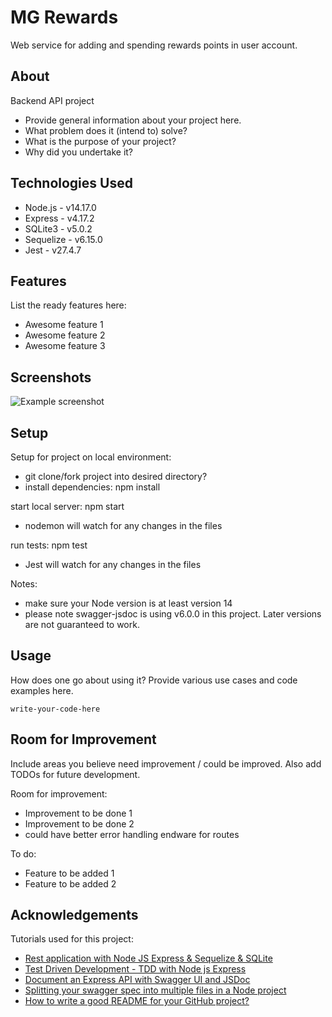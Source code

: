 # MG Rewards
Web service for adding and spending rewards points in user account.

<!-- # Project Name
> Outline a brief description of your project.
> Live demo [_here_](https://www.example.com).  -->
<!-- If you have the project hosted somewhere, include the link here. -->

## About
Backend API project
- Provide general information about your project here.
- What problem does it (intend to) solve?
- What is the purpose of your project?
- Why did you undertake it?
<!-- You don't have to answer all the questions - just the ones relevant to your project. -->

## Technologies Used
- Node.js - v14.17.0
- Express - v4.17.2
- SQLite3 - v5.0.2
- Sequelize - v6.15.0
- Jest - v27.4.7



## Features
List the ready features here:
- Awesome feature 1
- Awesome feature 2
- Awesome feature 3


## Screenshots
![Example screenshot](./img/screenshot.png)
<!-- If you have screenshots you'd like to share, include them here. -->


## Setup
Setup for project on local environment:
- git clone/fork project into desired directory?
- install dependencies: npm install

start local server: npm start
  - nodemon will watch for any changes in the files

run tests: npm test
  - Jest will watch for any changes in the files

Notes:
- make sure your Node version is at least version 14
- please note swagger-jsdoc is using v6.0.0 in this project. Later versions are not guaranteed to work.


<!-- What are the project requirements/dependencies? Where are they listed? A requirements.txt or a Pipfile.lock file perhaps? Where is it located?

Proceed to describe how to install / setup one's local environment / get started with the project.
- tests are setup in watchmode
- file updates are setup in watchmode through nodemon -->


## Usage
How does one go about using it?
Provide various use cases and code examples here.

`write-your-code-here`


<!-- ## Project Status
Project is: _in progress_ / _complete_ / _no longer being worked on_. If you are no longer working on it, provide reasons why. -->


## Room for Improvement
Include areas you believe need improvement / could be improved. Also add TODOs for future development.

Room for improvement:
- Improvement to be done 1
- Improvement to be done 2
- could have better error handling endware for routes

To do:
- Feature to be added 1
- Feature to be added 2


## Acknowledgements
Tutorials used for this project:
- [Rest application with Node JS Express & Sequelize & SQLite](https://youtu.be/bWFuEVmRgdk)
- [Test Driven Development - TDD with Node js Express](https://youtu.be/dTn_biKznU4)
- [Document an Express API with Swagger UI and JSDoc](https://dev.to/kabartolo/how-to-document-an-express-api-with-swagger-ui-and-jsdoc-50do)
- [Splitting your swagger spec into multiple files in a Node project](https://www.codementor.io/@peteradeoye/splitting-your-swagger-spec-into-multiple-files-in-a-node-project-nuprc0mej)
- [How to write a good README for your GitHub project?](https://bulldogjob.com/news/449-how-to-write-a-good-readme-for-your-github-project)

<!-- Give credit here.
- This project was inspired by...
- This project was based on [this tutorial](https://www.example.com).
- Many thanks to... -->


<!-- ## Contact
Created by [@flynerdpl](https://www.flynerd.pl/) - feel free to contact me! -->




<!-- ## Table of Contents
* [General Info](#general-information)
* [Technologies Used](#technologies-used)
* [Features](#features)
* [Screenshots](#screenshots)
* [Setup](#setup)
* [Usage](#usage)
* [Project Status](#project-status)
* [Room for Improvement](#room-for-improvement)
* [Acknowledgements](#acknowledgements)
* [Contact](#contact)
* [License](#license) -->
